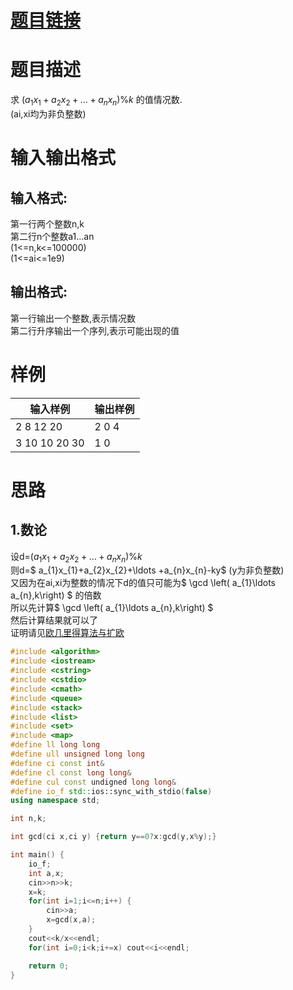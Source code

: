 # [**题目链接**](http://codeforces.com/problemset/problem/1010/C "CF1010C")
# **题目描述**
求 $\left( a_{1}x_{1}+a_{2}x_{2}+\ldots +a_{n}x_{n}\right) \% k$ 的值情况数.   
(ai,xi均为非负整数)
# **输入输出格式**
## 输入格式:
第一行两个整数n,k   
第二行n个整数a1...an   
(1<=n,k<=100000)   
(1<=ai<=1e9)
## 输出格式:
第一行输出一个整数,表示情况数   
第二行升序输出一个序列,表示可能出现的值   

# **样例**
|输入样例|输出样例|
|--------|--------|
|2 8 12 20|2 0 4 |
|3 10 10 20 30|1 0 |

# **思路**
## 1.数论
设d=$\left( a_{1}x_{1}+a_{2}x_{2}+\ldots +a_{n}x_{n}\right) \% k$   
则d=$ a_{1}x_{1}+a_{2}x_{2}+\ldots +a_{n}x_{n}-ky$  (y为非负整数)   
又因为在ai,xi为整数的情况下d的值只可能为$ \gcd \left( a_{1}\ldots a_{n},k\right) $ 的倍数   
所以先计算$ \gcd \left( a_{1}\ldots a_{n},k\right) $   
然后计算结果就可以了   
证明请见[欧几里得算法与扩欧](https://www.cnblogs.com/ullio/p/9393838.html)
```c++
#include <algorithm>
#include <iostream>
#include <cstring>
#include <cstdio>
#include <cmath>
#include <queue>
#include <stack>
#include <list>
#include <set>
#include <map>
#define ll long long
#define ull unsigned long long
#define ci const int&
#define cl const long long&
#define cul const undigned long long&
#define io_f std::ios::sync_with_stdio(false)
using namespace std;

int n,k;

int gcd(ci x,ci y) {return y==0?x:gcd(y,x%y);}

int main() {
	io_f;
	int a,x;
	cin>>n>>k;
	x=k;
	for(int i=1;i<=n;i++) {
		cin>>a;
		x=gcd(x,a);
	}
	cout<<k/x<<endl;
	for(int i=0;i<k;i+=x) cout<<i<<endl;

	return 0;
}
```
